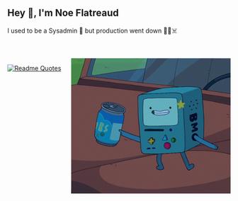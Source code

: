 ## Hey 👋, I'm Noe Flatreaud

I used to be a Sysadmin 🧙 but production went down 👨‍💻☠️

<br><br>
<img align="right" alt="GIF" src="./giphy-499399569" width="360px"/>

[![Readme Quotes](https://quotes-github-readme.vercel.app/api?type=horizontal&theme=dark)](https://github.com/piyushsuthar/github-readme-quotes)
